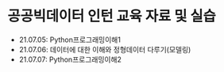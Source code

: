 # 공공빅데이터 인턴 교육 자료 및 실습
  - 21.07.05: Python프로그래밍이해1
  - 21.07.06: 데이터에 대한 이해와 정형데이터 다루기(모델링)
  - 21.07.07: Python프로그래밍이해2
